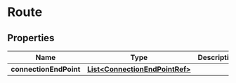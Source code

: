 
# Route

## Properties
Name | Type | Description | Notes
------------ | ------------- | ------------- | -------------
**connectionEndPoint** | [**List&lt;ConnectionEndPointRef&gt;**](ConnectionEndPointRef.md) |  |  [optional]



